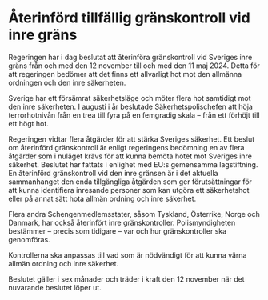 # Återinförd tillfällig gränskontroll vid inre gräns

Regeringen har i dag beslutat att återinföra gränskontroll vid Sveriges inre gräns från och med den 12 november till och med den 11 maj 2024. Detta för att regeringen bedömer att det finns ett allvarligt hot mot den allmänna ordningen och den inre säkerheten.

Sverige har ett försämrat säkerhetsläge och möter flera hot samtidigt mot den inre säkerheten. I augusti i år beslutade Säkerhetspolischefen att höja terrorhotnivån från en trea till fyra på en femgradig skala – från ett förhöjt till ett högt hot.

Regeringen vidtar flera åtgärder för att stärka Sveriges säkerhet. Ett beslut om återinförd gränskontroll är enligt regeringens bedömning en av flera åtgärder som i nuläget krävs för att kunna bemöta hotet mot Sveriges inre säkerhet. Beslutet har fattats i enlighet med EU:s gemensamma lagstiftning. En återinförd gränskontroll vid den inre gränsen är i det aktuella sammanhanget den enda tillgängliga åtgärden som ger förutsättningar för att kunna identifiera inresande personer som kan utgöra ett säkerhetshot eller på annat sätt hota allmän ordning och inre säkerhet.

Flera andra Schengenmedlemsstater, såsom Tyskland, Österrike, Norge och Danmark, har också återinfört inre gränskontroller. Polismyndigheten bestämmer – precis som tidigare – var och hur gränskontroller ska genomföras.

Kontrollerna ska anpassas till vad som är nödvändigt för att kunna värna allmän ordning och inre säkerhet.

Beslutet gäller i sex månader och träder i kraft den 12 november när det nuvarande beslutet löper ut.
